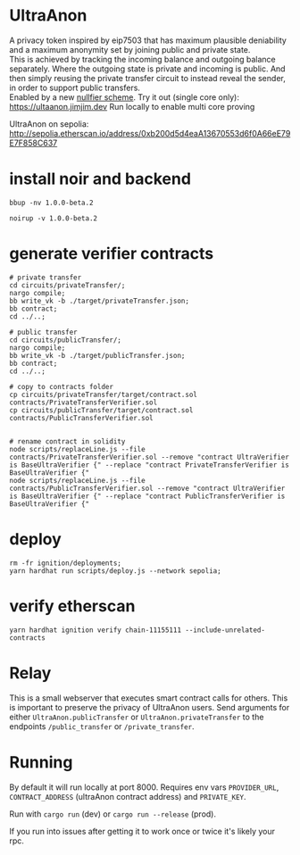 # UltraAnon
A privacy token inspired by eip7503 that has maximum plausible deniability and a maximum anonymity set by joining public and private state.   
This is achieved by tracking the incoming balance and outgoing balance separately. Where the outgoing state is private and incoming is public. And then simply reusing the private transfer circuit to instead reveal the sender, in order to support public transfers.  
Enabled by a new [nullfier scheme](https://github.com/jimjimvalkema/scrollZkWormholes/blob/main/docs/notes.md#account-based-nullifiers). 
Try it out (single core only): https://ultaanon.jimjim.dev 
Run locally to enable multi core proving 

UltraAnon on sepolia: http://sepolia.etherscan.io/address/0xb200d5d4eaA13670553d6f0A66eE79E7F858C637



# install noir and backend
```shell
bbup -nv 1.0.0-beta.2
```

```shell
noirup -v 1.0.0-beta.2
```


# generate verifier contracts
<!-- //this should be a bash script lmao -->
```shell
# private transfer
cd circuits/privateTransfer/; 
nargo compile; 
bb write_vk -b ./target/privateTransfer.json;
bb contract;
cd ../..;

# public transfer
cd circuits/publicTransfer/; 
nargo compile; 
bb write_vk -b ./target/publicTransfer.json;
bb contract;
cd ../..;

# copy to contracts folder
cp circuits/privateTransfer/target/contract.sol contracts/PrivateTransferVerifier.sol
cp circuits/publicTransfer/target/contract.sol contracts/PublicTransferVerifier.sol


# rename contract in solidity
node scripts/replaceLine.js --file contracts/PrivateTransferVerifier.sol --remove "contract UltraVerifier is BaseUltraVerifier {" --replace "contract PrivateTransferVerifier is BaseUltraVerifier {"
node scripts/replaceLine.js --file contracts/PublicTransferVerifier.sol --remove "contract UltraVerifier is BaseUltraVerifier {" --replace "contract PublicTransferVerifier is BaseUltraVerifier {"
```

# deploy
```shell
rm -fr ignition/deployments;
yarn hardhat run scripts/deploy.js --network sepolia;
```

# verify etherscan
```shell
yarn hardhat ignition verify chain-11155111 --include-unrelated-contracts
```

<!-- try out contract interaction 
```shell
yarn hardhat run test/contractinteractionTest.js 
``` -->
# Relay

This is a small webserver that executes smart contract calls for others. This is important to preserve the privacy of UltraAnon users. Send arguments for either `UltraAnon.publicTransfer` or `UltraAnon.privateTransfer` to the endpoints `/public_transfer` or `/private_transfer`.

# Running

By default it will run locally at port 8000. Requires env vars `PROVIDER_URL`, `CONTRACT_ADDRESS` (ultraAnon contract address) and `PRIVATE_KEY`.

Run with `cargo run` (dev) or `cargo run --release` (prod).

If you run into issues after getting it to work once or twice it's likely your rpc.
